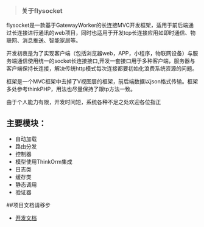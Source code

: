 > ### 关于flysocket

flysocket是一款基于GatewayWorker的长连接MVC开发框架，适用于前后端通过长连接进行通讯的web项目，同时也适用于开发tcp长连接应用如即时通信、物联网、消息推送、智能家居等。
>
开发初衷是为了实现客户端（包括浏览器web，APP，小程序，物联网设备）与服务端通信使用统一的socket长连接接口,开发一套接口用于多种客户端，服务器与客户端保持长连接，解决传统http模式每次连接都要初始化浪费系统资源的问题。

框架是一个MVC框架中去掉了V视图层的框架，前后端数据以json格式传输。框架多处参考thinkPHP，用法也尽量保持了跟tp方法一致。

>
由于个人能力有限，开发时间短，系统各种不足之处欢迎各位指正
>


## 主要模块：

*   自动加载
*   路由分发
*   控制器
*   模型使用ThinkOrm集成
*   日志类
*   缓存类
*   静态调用
*   验证器

##项目文档请移步
*   [开发文档](https://www.kancloud.cn/xiongfeifei/ver1)